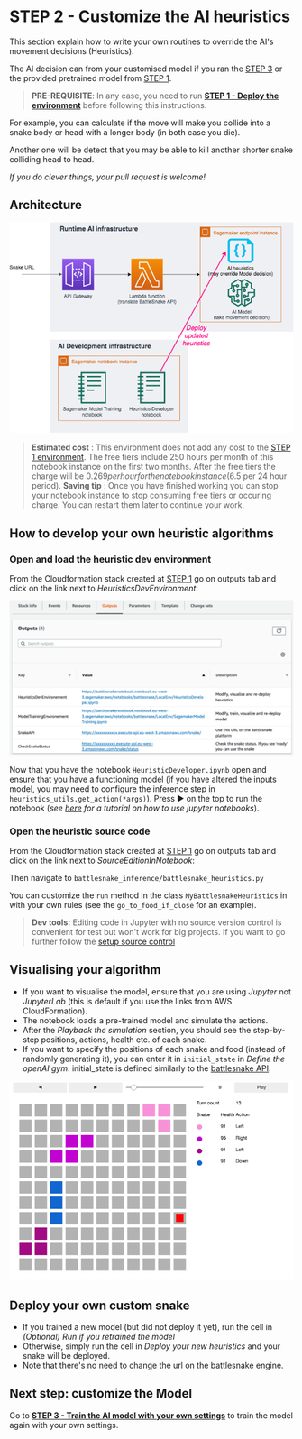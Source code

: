# STEP 2 - Customize the AI heuristics

This section explain how to write your own routines to override the AI's movement decisions (Heuristics).

The AI decision can from your customised model if you ran the [STEP 3](TrainModelAndDeploy.md) or the provided pretrained model from [STEP 1](DeployTheAIEndpoint.md).

> __PRE-REQUISITE__: In any case, you need to run __[STEP 1 - Deploy the environment](DeployTheAIEndpoint.md)__ before following this instructions.

For example, you can calculate if the move will make you collide into a snake body or head with a longer body (in both case you die).

Another one will be detect that you may be able to kill another shorter snake colliding head to head.

_If you do clever things, your pull request is welcome!_

## Architecture

![Heuristic Dev Architecture](images/ArchitectureSagemakerBattleSnakeHeuristics.png "Heuristic Dev Architecture")

> __Estimated cost__ : This environment does not add any cost to the [STEP 1 environment](DeployTheAIEndpoint.md). The free tiers include 250 hours per month of this notebook instance on the first two months.
> After the free tiers the charge will be $0.269 per hour for the notebook instance ($6.5 per 24 hour period).
> __Saving tip__ : Once you have finished working you can stop your notebook instance to stop consuming free tiers or occuring charge. You can restart them later to continue your work.

## How to develop your own heuristic algorithms

### Open and load the heuristic dev environment

From the Cloudformation stack created at [STEP 1](DeployTheAIEndpoint.md) go on outputs tab and click on the link next to _HeuristicsDevEnvironment_:

![Output tab](images/outputs.png "Output tab")

Now that you have the notebook `HeuristicDeveloper.ipynb` open and ensure that you have a functioning model (if you have altered the inputs model, you may need to configure the inference step in `heuristics_utils.get_action(*args)`). Press ► on the top to run the notebook (_see [here](https://www.youtube.com/watch?v=7wfPqAyYADY) for a tutorial on how to use jupyter notebooks_).

### Open the heuristic source code

From the Cloudformation stack created at [STEP 1](DeployTheAIEndpoint.md) go on outputs tab and click on the link next to _SourceEditionInNotebook_:

Then navigate to `battlesnake_inference/battlesnake_heuristics.py`

You can customize the `run` method in the class `MyBattlesnakeHeuristics` in  with your own rules (see the `go_to_food_if_close` for an example). 

> __Dev tools:__ Editing code in Jupyter with no source version control is convenient for test but won't work for big projects. If you want to go further follow the [setup source control](SetupSourceControl.md)

## Visualising your algorithm

- If you want to visualise the model, ensure that you are using *Jupyter* not *JupyterLab* (this is default if you use the links from AWS CloudFormation).
- The notebook loads a pre-trained model and simulate the actions.
- After the *Playback the simulation* section, you should see the step-by-step positions, actions, health etc. of each snake.
- If you want to specify the positions of each snake and food (instead of randomly generating it), you can enter it in `initial_state` in *Define the openAI gym*. initial_state is defined similarly to the [battlesnake API](https://docs.battlesnake.com/snake-api).

![Visualization](images/VisualizingHeuristics.png "Visualise the heuristics")

## Deploy your own custom snake

- If you trained a new model (but did not deploy it yet), run the cell in *(Optional) Run if you retrained the model*
- Otherwise, simply run the cell in *Deploy your new heuristics* and your snake will be deployed.
- Note that there's no need to change the url on the battlesnake engine.

## Next step: customize the Model

Go to __[STEP 3 - Train the AI model with your own settings](TrainModelAndDeploy.md)__ to train the model again with your own settings.
